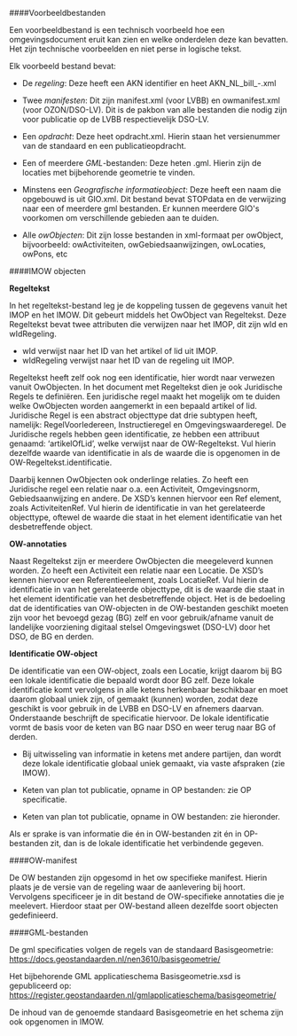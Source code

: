 ####Voorbeeldbestanden

Een voorbeeldbestand is een technisch voorbeeld hoe een omgevingsdocument eruit kan zien en welke onderdelen
deze kan bevatten. Het zijn technische voorbeelden en niet perse in logische tekst.

Elk voorbeeld bestand bevat:

-   De *regeling*: Deze heeft een AKN identifier en heet AKN_NL_bill_<afkorting bevoegd gezag><cbscode bevoegd gezag>-<nummer>.xml

-   Twee *manifesten*: Dit zijn manifest.xml (voor LVBB) en owmanifest.xml (voor OZON/DSO-LV). Dit is de pakbon van
    alle bestanden die nodig zijn voor publicatie op de LVBB respectievelijk DSO-LV. 

-   Een *opdracht*: Deze heet opdracht.xml. Hierin staan het versienummer van de standaard en een publicatieopdracht.

-   Een of meerdere *GML*-bestanden: Deze heten <gebiedsnaam of nummer>.gml. Hierin zijn de locaties met bijbehorende geometrie te vinden.

-   Minstens een *Geografische informatieobject*: Deze heeft een naam die opgebouwd is uit GIO<gebiedsnaam of nummering>.xml. Dit bestand bevat
    STOPdata en de verwijzing naar een of meerdere gml bestanden. Er kunnen meerdere GIO's voorkomen om verschillende gebieden aan te duiden.

-   Alle *owObjecten*: Dit zijn losse bestanden in xml-formaat per owObject, bijvoorbeeld: owActiviteiten, owGebiedsaanwijzingen, owLocaties, 
    owPons, etc



####IMOW objecten

**Regeltekst**

In het regeltekst-bestand leg je de koppeling tussen de gegevens vanuit het IMOP en het IMOW. Dit gebeurt middels het OwObject van Regeltekst. 
Deze Regeltekst bevat twee attributen die verwijzen naar het IMOP, dit zijn wId en wIdRegeling.
-   wId verwijst naar het ID van het artikel of lid uit IMOP.
-   wIdRegeling verwijst naar het ID van de regeling uit IMOP.

Regeltekst heeft zelf ook nog een identificatie, hier wordt naar verwezen vanuit OwObjecten. In het document met Regeltekst dien je ook 
Juridische Regels te definiëren. Een juridische regel maakt het mogelijk om te duiden welke OwObjecten worden aangemerkt in een bepaald 
artikel of lid.
Juridische Regel is een abstract objecttype dat drie subtypen heeft, namelijk: RegelVoorIedereen, Instructieregel en Omgevingswaarderegel.
De Juridische regels hebben geen identificatie, ze hebben een attribuut genaamd: ‘artikelOfLid’, welke verwijst naar de OW-Regeltekst. 
Vul hierin dezelfde waarde van identificatie in als de waarde die is opgenomen in de OW-Regeltekst.identificatie.

Daarbij kennen OwObjecten ook onderlinge relaties. Zo heeft een Juridische regel een relatie naar o.a. een Activiteit, Omgevingsnorm, 
Gebiedsaanwijzing en andere. De XSD’s kennen hiervoor een Ref element, zoals ActiviteitenRef. Vul hierin de identificatie in van het 
gerelateerde objecttype, oftewel de waarde die staat in het element identificatie van het desbetreffende object.

**OW-annotaties**

Naast Regeltekst zijn er meerdere OwObjecten die meegeleverd kunnen worden. Zo heeft een Activiteit een relatie naar een Locatie. 
De XSD’s kennen hiervoor een Referentieelement, zoals LocatieRef. Vul hierin de identificatie in van het gerelateerde objecttype, dit is de
waarde die staat in het element identificatie van het desbetreffende object.
Het is de bedoeling dat de identificaties van OW-objecten in de OW-bestanden geschikt moeten zijn
voor het bevoegd gezag (BG) zelf en voor gebruik/afname vanuit de landelijke voorziening digitaal
stelsel Omgevingswet (DSO-LV) door het DSO, de BG en derden.


**Identificatie OW-object**

De identificatie van een OW-object, zoals een Locatie, krijgt daarom bij BG een lokale identificatie die bepaald wordt door BG zelf. 
Deze lokale identificatie komt vervolgens in alle ketens herkenbaar beschikbaar en moet daarom globaal uniek zijn, of gemaakt (kunnen) worden, zodat deze geschikt is
voor gebruik in de LVBB en DSO-LV en afnemers daarvan.
Onderstaande beschrijft de specificatie hiervoor. De lokale identificatie vormt de basis voor de keten van BG naar DSO en weer terug naar BG of derden.

-   Bij uitwisseling van informatie in ketens met andere partijen, dan wordt deze lokale identificatie globaal uniek gemaakt, via vaste 
    afspraken (zie IMOW).

-   Keten van plan tot publicatie, opname in OP bestanden: zie OP specificatie.

-   Keten van plan tot publicatie, opname in OW bestanden: zie hieronder.

Als er sprake is van informatie die én in OW-bestanden zit én in OP-bestanden zit, dan is de lokale identificatie het verbindende gegeven.



####OW-manifest

De OW bestanden zijn opgesomd in het ow specifieke manifest. Hierin plaats je de versie van de regeling waar de aanlevering bij hoort. 
Vervolgens specificeer je in dit bestand de OW-specifieke annotaties die je meelevert. Hierdoor staat per OW-bestand alleen dezelfde soort 
objecten gedefinieerd.



####GML-bestanden

De gml specificaties volgen de regels van de standaard Basisgeometrie:
https://docs.geostandaarden.nl/nen3610/basisgeometrie/

Het bijbehorende GML applicatieschema Basisgeometrie.xsd is gepubliceerd op:
https://register.geostandaarden.nl/gmlapplicatieschema/basisgeometrie/

De inhoud van de genoemde standaard Basisgeometrie en het schema zijn ook opgenomen in IMOW.



